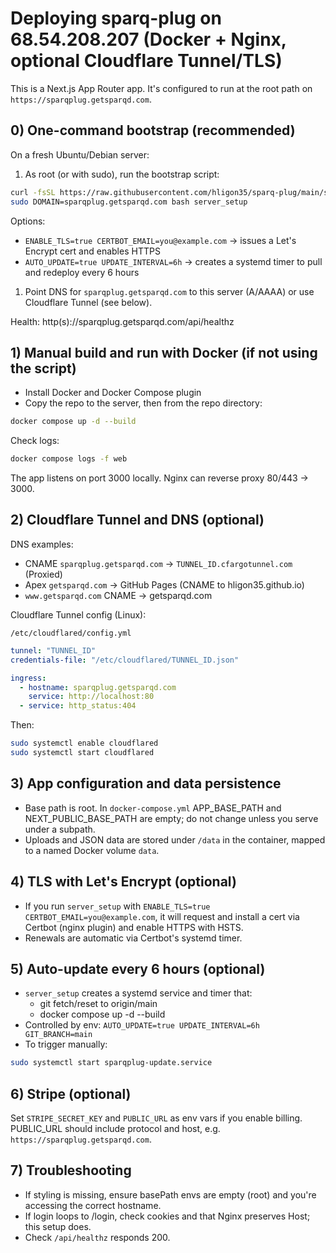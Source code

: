 # Deploying sparq-plug on 68.54.208.207 (Docker + Nginx, optional Cloudflare Tunnel/TLS)

This is a Next.js App Router app. It's configured to run at the root path on `https://sparqplug.getsparqd.com`.

## 0) One-command bootstrap (recommended)

On a fresh Ubuntu/Debian server:

1) As root (or with sudo), run the bootstrap script:

```bash
curl -fsSL https://raw.githubusercontent.com/hligon35/sparq-plug/main/server_setup -o server_setup
sudo DOMAIN=sparqplug.getsparqd.com bash server_setup
```

Options:

- `ENABLE_TLS=true CERTBOT_EMAIL=you@example.com` → issues a Let's Encrypt cert and enables HTTPS
- `AUTO_UPDATE=true UPDATE_INTERVAL=6h` → creates a systemd timer to pull and redeploy every 6 hours

1) Point DNS for `sparqplug.getsparqd.com` to this server (A/AAAA) or use Cloudflare Tunnel (see below).

Health: http(s)://sparqplug.getsparqd.com/api/healthz

## 1) Manual build and run with Docker (if not using the script)

- Install Docker and Docker Compose plugin
- Copy the repo to the server, then from the repo directory:

```bash
docker compose up -d --build
```

  Check logs:

```bash
docker compose logs -f web
```

The app listens on port 3000 locally. Nginx can reverse proxy 80/443 → 3000.

## 2) Cloudflare Tunnel and DNS (optional)

DNS examples:

- CNAME `sparqplug.getsparqd.com` → `TUNNEL_ID.cfargotunnel.com` (Proxied)
- Apex `getsparqd.com` → GitHub Pages (CNAME to hligon35.github.io)
- `www.getsparqd.com` CNAME → getsparqd.com

Cloudflare Tunnel config (Linux):

`/etc/cloudflared/config.yml`

```yaml
tunnel: "TUNNEL_ID"
credentials-file: "/etc/cloudflared/TUNNEL_ID.json"

ingress:
  - hostname: sparqplug.getsparqd.com
    service: http://localhost:80
  - service: http_status:404
```

Then:

```bash
sudo systemctl enable cloudflared
sudo systemctl start cloudflared
```

## 3) App configuration and data persistence

- Base path is root. In `docker-compose.yml` APP_BASE_PATH and NEXT_PUBLIC_BASE_PATH are empty; do not change unless you serve under a subpath.
- Uploads and JSON data are stored under `/data` in the container, mapped to a named Docker volume `data`.

## 4) TLS with Let's Encrypt (optional)

- If you run `server_setup` with `ENABLE_TLS=true CERTBOT_EMAIL=you@example.com`, it will request and install a cert via Certbot (nginx plugin) and enable HTTPS with HSTS.
- Renewals are automatic via Certbot's systemd timer.

## 5) Auto-update every 6 hours (optional)

- `server_setup` creates a systemd service and timer that:
  - git fetch/reset to origin/main
  - docker compose up -d --build
- Controlled by env: `AUTO_UPDATE=true UPDATE_INTERVAL=6h GIT_BRANCH=main`
- To trigger manually:

```bash
sudo systemctl start sparqplug-update.service
```

## 6) Stripe (optional)

Set `STRIPE_SECRET_KEY` and `PUBLIC_URL` as env vars if you enable billing. PUBLIC_URL should include protocol and host, e.g. `https://sparqplug.getsparqd.com`.

## 7) Troubleshooting

- If styling is missing, ensure basePath envs are empty (root) and you're accessing the correct hostname.
- If login loops to /login, check cookies and that Nginx preserves Host; this setup does.
- Check `/api/healthz` responds 200.
